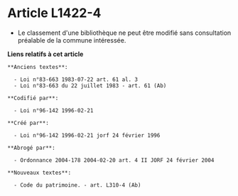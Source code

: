 # Article L1422-4

- Le classement d'une bibliothèque ne peut être modifié sans consultation préalable de la commune intéressée.

**Liens relatifs à cet article**

	**Anciens textes**:

	  - Loi n°83-663 1983-07-22 art. 61 al. 3
	  - Loi n°83-663 du 22 juillet 1983 - art. 61 (Ab)

	**Codifié par**:

	  - Loi n°96-142 1996-02-21

	**Créé par**:

	  - Loi n°96-142 1996-02-21 jorf 24 février 1996

	**Abrogé par**:

	  - Ordonnance 2004-178 2004-02-20 art. 4 II JORF 24 février 2004

	**Nouveaux textes**:

	  - Code du patrimoine. - art. L310-4 (Ab)

